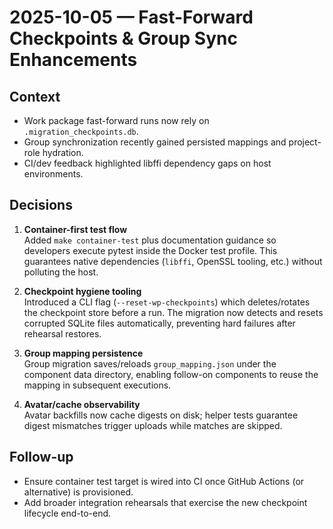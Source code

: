 # 2025-10-05 — Fast-Forward Checkpoints & Group Sync Enhancements

## Context

- Work package fast-forward runs now rely on `.migration_checkpoints.db`.
- Group synchronization recently gained persisted mappings and project-role hydration.
- CI/dev feedback highlighted libffi dependency gaps on host environments.

## Decisions

1. **Container-first test flow**  
   Added `make container-test` plus documentation guidance so developers execute pytest inside the Docker test profile. This guarantees native dependencies (`libffi`, OpenSSL tooling, etc.) without polluting the host.

2. **Checkpoint hygiene tooling**  
   Introduced a CLI flag (`--reset-wp-checkpoints`) which deletes/rotates the checkpoint store before a run. The migration now detects and resets corrupted SQLite files automatically, preventing hard failures after rehearsal restores.

3. **Group mapping persistence**  
   Group migration saves/reloads `group_mapping.json` under the component data directory, enabling follow-on components to reuse the mapping in subsequent executions.

4. **Avatar/cache observability**  
   Avatar backfills now cache digests on disk; helper tests guarantee digest mismatches trigger uploads while matches are skipped.

## Follow-up

- Ensure container test target is wired into CI once GitHub Actions (or alternative) is provisioned.
- Add broader integration rehearsals that exercise the new checkpoint lifecycle end-to-end.
